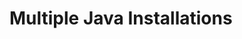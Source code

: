 # Multiple Java Installations

<include from="HELP.md" element-id="multiple-java-installations"></include>